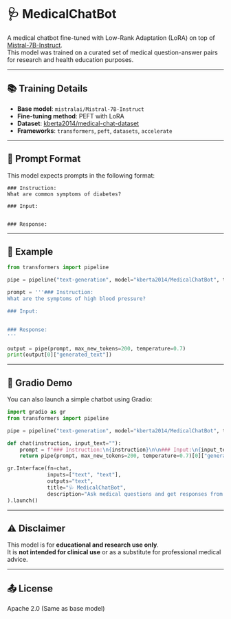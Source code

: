 # 🩺 MedicalChatBot

A medical chatbot fine-tuned with Low-Rank Adaptation (LoRA) on top of [Mistral-7B-Instruct](https://huggingface.co/mistralai/Mistral-7B-Instruct).  
This model was trained on a curated set of medical question-answer pairs for research and health education purposes.

---

## 📚 Training Details

- **Base model**: `mistralai/Mistral-7B-Instruct`
- **Fine-tuning method**: PEFT with LoRA
- **Dataset**: [kberta2014/medical-chat-dataset](https://huggingface.co/datasets/kberta2014/medical-chat-dataset)
- **Frameworks**: `transformers`, `peft`, `datasets`, `accelerate`

---

## 🧠 Prompt Format

This model expects prompts in the following format:

```
### Instruction:
What are common symptoms of diabetes?

### Input:


### Response:
```

---

## 💬 Example

```python
from transformers import pipeline

pipe = pipeline("text-generation", model="kberta2014/MedicalChatBot", tokenizer="kberta2014/MedicalChatBot")

prompt = '''### Instruction:
What are the symptoms of high blood pressure?

### Input:


### Response:
'''

output = pipe(prompt, max_new_tokens=200, temperature=0.7)
print(output[0]["generated_text"])
```

---

## 🔗 Gradio Demo

You can also launch a simple chatbot using Gradio:

```python
import gradio as gr
from transformers import pipeline

pipe = pipeline("text-generation", model="kberta2014/MedicalChatBot", tokenizer="kberta2014/MedicalChatBot")

def chat(instruction, input_text=""):
    prompt = f"### Instruction:\n{instruction}\n\n### Input:\n{input_text}\n\n### Response:\n"
    return pipe(prompt, max_new_tokens=200, temperature=0.7)[0]["generated_text"]

gr.Interface(fn=chat,
             inputs=["text", "text"],
             outputs="text",
             title="🩺 MedicalChatBot",
             description="Ask medical questions and get responses from a fine-tuned LLM"
).launch()
```

---

## ⚠️ Disclaimer

This model is for **educational and research use only**.  
It is **not intended for clinical use** or as a substitute for professional medical advice.

---

## 📤 License

Apache 2.0 (Same as base model)
